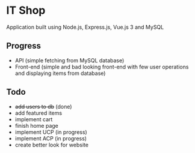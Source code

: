 # IT Shop

Application built using Node.js, Express.js, Vue.js 3 and MySQL

## Progress
 - API (simple fetching from MySQL database)
 - Front-end (simple and bad looking front-end with few user operations and displaying items from database)

## Todo
 - ~~add users to db~~ (done)
 - add featured items
 - implement cart
 - finish home page
 - implement UCP (in progress)
 - implement ACP (in progress)
 - create better look for website
